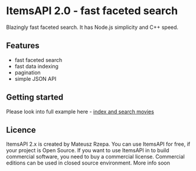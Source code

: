 # ItemsAPI 2.0 - fast faceted search

Blazingly fast faceted search. It has Node.js simplicity and C++ speed.

## Features

- fast faceted search
- fast data indexing
- pagination
- simple JSON API

## Getting started

Please look into full example here - [index and search movies](/examples/movies.md)

## Licence

ItemsAPI 2.x is created by Mateusz Rzepa. You can use ItemsAPI for free, if your project is Open Source. If you want to use ItemsAPI in to build commercial software, you need to buy a commercial license.
Commercial editions can be used in closed source environment. More info soon
